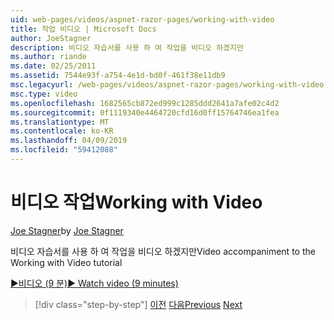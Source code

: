 ```yaml
---
uid: web-pages/videos/aspnet-razor-pages/working-with-video
title: 작업 비디오 | Microsoft Docs
author: JoeStagner
description: 비디오 자습서를 사용 하 여 작업을 비디오 하겠지만
ms.author: riande
ms.date: 02/25/2011
ms.assetid: 7544e93f-a754-4e1d-bd0f-461f38e11db9
msc.legacyurl: /web-pages/videos/aspnet-razor-pages/working-with-video
msc.type: video
ms.openlocfilehash: 1682565cb872ed999c1285ddd2641a7afe02c4d2
ms.sourcegitcommit: 0f1119340e4464720cfd16d0ff15764746ea1fea
ms.translationtype: MT
ms.contentlocale: ko-KR
ms.lasthandoff: 04/09/2019
ms.locfileid: "59412088"
---
```

# <a name="working-with-video"></a><span data-ttu-id="beead-103">비디오 작업</span><span class="sxs-lookup"><span data-stu-id="beead-103">Working with Video</span></span>

<span data-ttu-id="beead-104">[Joe Stagner](https://github.com/JoeStagner)</span><span class="sxs-lookup"><span data-stu-id="beead-104">by [Joe Stagner](https://github.com/JoeStagner)</span></span>

<span data-ttu-id="beead-105">비디오 자습서를 사용 하 여 작업을 비디오 하겠지만</span><span class="sxs-lookup"><span data-stu-id="beead-105">Video accompaniment to the Working with Video tutorial</span></span>

[<span data-ttu-id="beead-106">&#9654;비디오 (9 분)</span><span class="sxs-lookup"><span data-stu-id="beead-106">&#9654; Watch video (9 minutes)</span></span>](https://channel9.msdn.com/Blogs/ASP-NET-Site-Videos/working-with-video)

> [!div class="step-by-step"]
> <span data-ttu-id="beead-107">[이전](working-with-images.md)
> [다음](adding-email-to-your-web-site.md)</span><span class="sxs-lookup"><span data-stu-id="beead-107">[Previous](working-with-images.md)
[Next](adding-email-to-your-web-site.md)</span></span>
